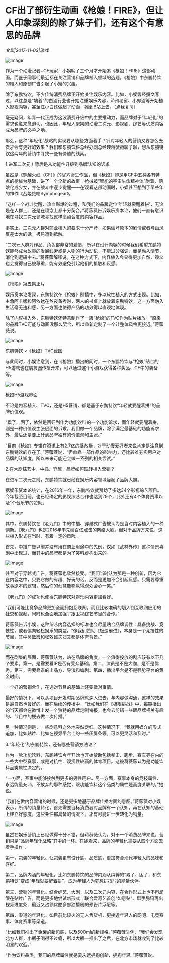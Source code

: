 # CF出了部衍生动画《枪娘！FIRE》，但让人印象深刻的除了妹子们，还有这个有意思的品牌

*文斯|2017-11-03|游戏*

![Image](http://p3.pstatp.com/large/5e7c00021a031fb5bb15)

作为一个动漫记者+CF玩家，小娱晚了三个月才开始追《枪娘！FIRE》这部动画。而鉴于同事们最近都在关注营销和品牌植入领域的选题，《枪娘》中东鹏特饮的植入和原创广告引起了小娱的兴趣。

除了东鹏特饮，不少传统消费品牌正开始关注娱乐内容。比如，小娱曾经撰文写过，以往总是“端着”的白酒行业也开始注重娱乐内容，泸州老窖、小郎酒等开始植入影视内容，甚至江小白还做起了动画，推到B站上去。（点我复习）

毫无疑问，年青一代正成为这波消费升级中的主要推动力，而品牌对于“年轻化”的需求也愈来愈迫切。也因此，年轻人聚集的动漫二次元、影视剧、综艺等优质内容成为品牌的必争之地。

那么，这种“年轻化”战略的实现要从哪些方面着手？针对年轻人的营销又要怎么去做才会有更好的效果？我们和东鹏饮料总经办副总经理蒋薇薇聊了聊，想从东鹏特饮这两年的营销中寻找一些有价值的线索。

1.进军二次元！背后是从功能性升级到品牌认知的诉求

虽然是《穿越火线（CF）》的官方衍生作品，但《枪娘》却是用CF中五种各有特点的枪械为基础，讲了一个全新的故事：枪械被“智能的宇宙生命精神体”附着，萌娘化成少女，并在战斗中逐步觉醒——在观看这部动画时，小娱甚至想到了早些年的神作《战姬绝唱Symphogear》。

“这样一个战斗觉醒、热血燃爆的过程，和我们的品牌定位‘年轻就要醒着拼’，无论是在人群上、还是在理念上都十分契合。”蒋薇薇告诉娱乐资本论，他们一直有意识地在寻找二次元领域寻找这样高契合度的内容作品。

事实上，二次元人群对商业植入的要求十分严苛，如果破坏原本的剧情或者与画风反差太大的话，极易遭到抵触。

“二次元人群对作品、角色都非常的爱惜，所以在设计内容的时候我们希望东鹏特饮能够成为故事的发展线索或是人物的行为动机，不能过分强调，而是融入情节、消化到逻辑中去。”蒋薇薇解释说。在这种方式下，内容植入会显得更加自然，观众也会觉得自己被尊重，能有效避免引起他们的抵触和反感。

![Image](http://p1.pstatp.com/large/5e780002beb70173e980)

《枪娘》第五集正片

娱乐资本论发现，东鹏特饮在《枪娘》剧情中，多以软性植入的方式出现。比如，主角阿卡娜和阿依达在熬夜备考时，两人的书桌上就放着东鹏特饮，这一方面融入生活毫无违和感，另一方面也使得产品的功效得以直观地体现。

除了内容植入外，东鹏特饮还特意制作了一版“枪娘”的TVC作为贴片播放。“原来的品牌TVC可能与动画没那么契合，所以重新定制了一个让整体风格更接近。”蒋薇薇说。

![Image](http://p3.pstatp.com/large/5e780002beb89fb081b6)

东鹏特饮 ×《枪娘》TVC截图

与此同时，小娱注意到，在《枪娘》播出的同时，一个东鹏特饮与“枪娘”结合的H5游戏也在朋友圈传播开来，可以通过这个小游戏获得各种奖品、CF中的装备等。

![Image](http://p2.pstatp.com/large/5e7b00027f567fc8cb2b)

枪娘H5游戏界面

不论是内容植入、TVC，还是H5营销，都是基于东鹏特饮“年轻就要醒着拼”的品牌价值观。

“累了、困了，依然是回归到作为功能饮料的一个功能诉求，而年轻就要醒着拼，则是一种价值观主张层面的诉求。我们做一个品牌，除了满足最基础的功能诉求外，最后还是要上升到品牌独有的价值观和主张。”

“目前《枪娘》专辑在腾讯上有2.7亿的播放量，对于动漫爱好者来说肯定是注意到东鹏特饮的存在了。”蒋薇薇说，“但单靠一部作品的影响力，还比较难夯实用户对品牌的认知度，所以未来可能还会做一系列的相关尝试。”

2.在大剧综艺中，中插、穿越，品牌如何玩转植入营销？

在进军二次元之前，东鹏特饮就已经在娱乐内容领域竖起了品牌大旗。

据娱乐资本论统计，在2016年一年，东鹏特饮就赞助了多达34个影视综艺项目。今年截至目前，也已经确定的影视综艺合作也达到29个，此外还有4个体育赛事以及1个音乐节的赞助。

![Image](http://p2.pstatp.com/large/5e7a0002b0aa2ff4a1bd)

其中，东鹏特饮在《老九门》中的中插、穿越式广告被认为是当时内容植入的一种创新。《老九门》也是2016年率先破百亿点击的网络大剧。但对于品牌方来说，这些植入形式在当时，有着一定的风险。

首先，中插广告以前并没有用在商业用途中的先例，仅如《武林外传》这种情景喜剧中出现过，而其中的品牌都是为了笑料虚构出来的。

![Image](http://p3.pstatp.com/large/5e780002beba46db4d2c)

甚至对于穿越式广告，蒋薇薇也欣然接受。“我们当时认为那是一种创新，因为它在内容之中，只要它做的有趣、好玩的话，反而是更加不会引起反感。只需要尊重故事原本的逻辑，然后你的创意能够赢得观众会心一笑。”

《老九门》的成功也使得东鹏特饮对娱乐内容更加看好。

“我们可能比竞争品牌更加全面拥抱互联网，而且比较准确的切入到互联网应用的社交和视频，同时也全面地加强了跟卫视综艺节目的合作。”

蒋薇薇告诉小娱，这种综艺内容选择的标准也会尽量贴合品牌调性：具备挑战、竞技性，或者偏向轻松娱乐的类型。“像我们赞助《极速前进》，本身是一个竞技性的节目，其中吴敏霞和张效诚夫妇又都是体育背景。”

![Image](http://p2.pstatp.com/large/5e7c00021a0012124c0c)

而在剧集的层面，蒋薇薇认为，站在品牌的角度，一个值得投放的剧应该有以下几个要素。第一，是需要看IP是否有受众基础。第二，演员是不是大咖，是不是优秀。第三，需要靠谱的出品方、导演和编剧。第四，播出平台是不是强势平台的黄金时间。

一个好的营销合作，在选对节目的基础上还要做对事情。

最好的情况下，可以从项目开发时期品牌就深入进去，与内容做沟通，这样的效果是最自然也最好的。而在后续的传播中，“比如我们在《极限挑战》中，每期播出的当天都会在微博上发一个独特的品牌定制海报，也会去剪辑一些跟品牌相关有趣的、节目中的梗去做二次传播。”

另一种情况则是，一些剧意料之外地突然走红。这种情况下，“我就用媒介的形式追加，比如贴片、比如在视频平台上的一些压屏条等。可以更灵活和及时。”

3.“年轻化”的东鹏特饮，还有哪些营销方法论？

作为一款功能饮料，东鹏特饮今年开始也开始赞助包括拳击、跑步、赛车等在内的一些大中型赛事，或是对抗性、观赏性较高的体育项目。这被蒋薇薇认为是功能饮料品类属性决定的。

“一方面，赛事中能够接触到更多的男性用户。另一方面，赛事本身的竞技属性、永远能量充沛，不放弃的那种感觉，跟功能饮料这个品类的属性是高度关联的。”她说。

“我们在做内容营销的时候，还是更多地基于品牌传播方面的意图。”蒋薇薇对小娱表示，所谓的销量转化，首先需要目标消费者对品牌有一个认知，再在认知的基础上建立好感度，这些条件都具备的情况下，才有可能进一步转化为销量。

![Image](http://p2.pstatp.com/large/5e8300005fd6427ac2f2)

虽然在娱乐营销上已经做得十分不错，但蒋薇薇认为，对于一个消费品牌来说，营销只是“品牌年轻化战略”其中的一环。在她看来，品牌的年轻化需要从四个方面去着手操作：

第一，包装的年轻化。让包装更有设计感、品质感，更加符合现代年轻人的品味和喜好。

第二，品牌内涵的年轻化。比如东鹏特饮的品牌内涵从纯粹的“累了、困了，和东鹏特饮”变成“年轻就要醒着拼”，成为年轻人为梦想拼搏时的能量伙伴。

第三，营销的年轻化。结合综艺、大剧，以及二次元内容，在合作形式上也不再局限在贴片广告，而是更多地尝试新形式：联合爱奇艺首创“如意贴”、牵手腾讯再出视频进度条、最近又占领优酷多部独播剧的预告片浮层等。

第四，渠道的年轻化。如目前比较火的无人售货机、更接近年轻人的网吧、电竞赛事、体育赛事等渠道。

“比如我们推出了金罐的新包装，以及500ml的新规格。”蒋薇薇举例，“我们会发现北方人群，小瓶子喝得不过瘾，所以大瓶一推出了之后，在北方市场就收到了比较明显的欢迎。”

“作为饮料品类，我们的品牌属性就是要永远拥抱创新、拥抱年轻。”蒋薇薇说。

